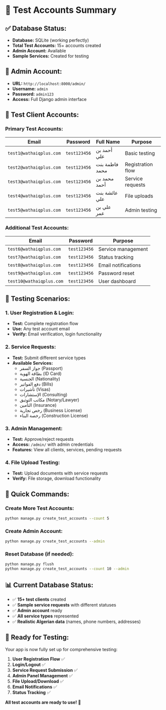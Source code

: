 # 🧪 Test Accounts Summary

## ✅ **Database Status:**
- **Database:** SQLite (working perfectly)
- **Total Test Accounts:** 15+ accounts created
- **Admin Account:** Available
- **Sample Services:** Created for testing

## 👤 **Admin Account:**
- **URL:** `http://localhost:8000/admin/`
- **Username:** `admin`
- **Password:** `admin123`
- **Access:** Full Django admin interface

## 👥 **Test Client Accounts:**

### **Primary Test Accounts:**
| Email | Password | Full Name | Purpose |
|-------|----------|-----------|---------|
| `test1@wathaiqplus.com` | `test123456` | أحمد بن علي | Basic testing |
| `test2@wathaiqplus.com` | `test123456` | فاطمة بنت محمد | Registration flow |
| `test3@wathaiqplus.com` | `test123456` | محمد بن أحمد | Service requests |
| `test4@wathaiqplus.com` | `test123456` | عائشة بنت علي | File uploads |
| `test5@wathaiqplus.com` | `test123456` | علي بن عمر | Admin testing |

### **Additional Test Accounts:**
| Email | Password | Purpose |
|-------|----------|---------|
| `test6@wathaiqplus.com` | `test123456` | Service management |
| `test7@wathaiqplus.com` | `test123456` | Status tracking |
| `test8@wathaiqplus.com` | `test123456` | Email notifications |
| `test9@wathaiqplus.com` | `test123456` | Password reset |
| `test10@wathaiqplus.com` | `test123456` | User dashboard |

## 🎯 **Testing Scenarios:**

### **1. User Registration & Login:**
- **Test:** Complete registration flow
- **Use:** Any test account email
- **Verify:** Email verification, login functionality

### **2. Service Requests:**
- **Test:** Submit different service types
- **Available Services:**
  - جواز السفر (Passport)
  - بطاقة الهوية (ID Card)
  - الجنسية (Nationality)
  - دفع الفواتير (Bills)
  - تأشيرات (Visas)
  - الإستشارات (Consulting)
  - مكاتب التوثيق (Notary/Lawyer)
  - التأمين (Insurance)
  - رخص تجارية (Business License)
  - رخصة البناء (Construction License)

### **3. Admin Management:**
- **Test:** Approve/reject requests
- **Access:** `/admin/` with admin credentials
- **Features:** View all clients, services, pending requests

### **4. File Upload Testing:**
- **Test:** Upload documents with service requests
- **Verify:** File storage, download functionality

## 🔧 **Quick Commands:**

### **Create More Test Accounts:**
```bash
python manage.py create_test_accounts --count 5
```

### **Create Admin Account:**
```bash
python manage.py create_test_accounts --admin
```

### **Reset Database (if needed):**
```bash
python manage.py flush
python manage.py create_test_accounts --count 10 --admin
```

## 📊 **Current Database Status:**
- ✅ **15+ test clients** created
- ✅ **Sample service requests** with different statuses
- ✅ **Admin account** ready
- ✅ **All service types** represented
- ✅ **Realistic Algerian data** (names, phone numbers, addresses)

## 🚀 **Ready for Testing:**

Your app is now fully set up for comprehensive testing:

1. **User Registration Flow** ✅
2. **Login/Logout** ✅
3. **Service Request Submission** ✅
4. **Admin Panel Management** ✅
5. **File Upload/Download** ✅
6. **Email Notifications** ✅
7. **Status Tracking** ✅

**All test accounts are ready to use!** 🎉
